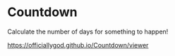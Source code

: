 # Countdown
Calculate the number of days for something to happen!

https://officiallygod.github.io/Countdown/viewer
